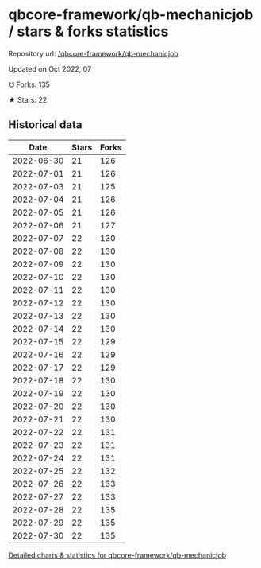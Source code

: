 # qbcore-framework/qb-mechanicjob / stars & forks statistics

Repository url: [/qbcore-framework/qb-mechanicjob](https://github.com/qbcore-framework/qb-mechanicjob)

Updated on Oct 2022, 07

☋ Forks: 135

★ Stars: 22

## Historical data
| Date | Stars | Forks |
|------|-------|-------|
| 2022-06-30 | 21 | 126 | 
| 2022-07-01 | 21 | 126 | 
| 2022-07-03 | 21 | 125 | 
| 2022-07-04 | 21 | 126 | 
| 2022-07-05 | 21 | 126 | 
| 2022-07-06 | 21 | 127 | 
| 2022-07-07 | 22 | 130 | 
| 2022-07-08 | 22 | 130 | 
| 2022-07-09 | 22 | 130 | 
| 2022-07-10 | 22 | 130 | 
| 2022-07-11 | 22 | 130 | 
| 2022-07-12 | 22 | 130 | 
| 2022-07-13 | 22 | 130 | 
| 2022-07-14 | 22 | 130 | 
| 2022-07-15 | 22 | 129 | 
| 2022-07-16 | 22 | 129 | 
| 2022-07-17 | 22 | 129 | 
| 2022-07-18 | 22 | 130 | 
| 2022-07-19 | 22 | 130 | 
| 2022-07-20 | 22 | 130 | 
| 2022-07-21 | 22 | 130 | 
| 2022-07-22 | 22 | 131 | 
| 2022-07-23 | 22 | 131 | 
| 2022-07-24 | 22 | 131 | 
| 2022-07-25 | 22 | 132 | 
| 2022-07-26 | 22 | 133 | 
| 2022-07-27 | 22 | 133 | 
| 2022-07-28 | 22 | 135 | 
| 2022-07-29 | 22 | 135 | 
| 2022-07-30 | 22 | 135 | 


[Detailed charts & statistics for qbcore-framework/qb-mechanicjob](https://reviewgithub.com/rep/qbcore-framework/qb-mechanicjob)

